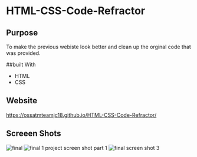 # HTML-CSS-Code-Refractor

## Purpose
To make the previous webiste look better and clean up the orginal code that was provided.

##built With
* HTML
* CSS

## Website
 https://ossatmteamjc18.github.io/HTML-CSS-Code-Refractor/

## Screeen Shots
![final](https://user-images.githubusercontent.com/79553994/111926010-b86c2f00-8a70-11eb-8cfd-7cd066b41d31.PNG)
![final 1 project screen shot part 1](https://user-images.githubusercontent.com/79553994/111926013-bb671f80-8a70-11eb-8614-528f8f9632e5.PNG)
![final screen shot 3](https://user-images.githubusercontent.com/79553994/111926029-c457f100-8a70-11eb-9922-84249fe8a701.PNG)

